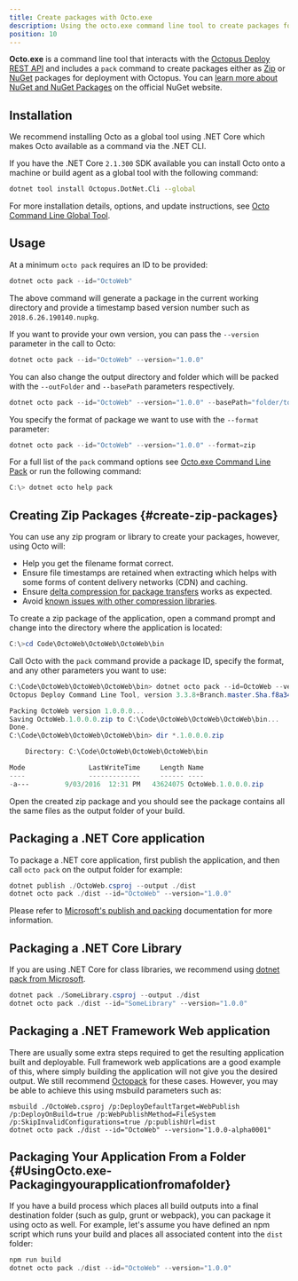 ```yaml
---
title: Create packages with Octo.exe
description: Using the octo.exe command line tool to create packages for deployment.
position: 10
---
```


**Octo.exe** is a command line tool that interacts with the [Octopus Deploy REST API](/docs/api-and-integration/api/index.md) and includes a `pack` command to create packages either as [Zip](#create-zip-packages) or [NuGet](#create-nuget-packages) packages for deployment with Octopus. You can [learn more about NuGet and NuGet Packages](http://docs.nuget.org/docs/start-here/overview) on the official NuGet website.

## Installation

We recommend installing Octo as a global tool using .NET Core which makes Octo available as a command via the .NET CLI.

If you have the .NET Core `2.1.300` SDK available you can install Octo onto a machine or build agent as a global tool with the following command:

```bash
dotnet tool install Octopus.DotNet.Cli --global
```

For more installation details, options, and update instructions, see [Octo Command Line Global Tool](/docs/api-and-integration/octo.exe-command-line/install-global-tool.md).

## Usage

At a minimum `octo pack` requires an ID to be provided:

```powershell
dotnet octo pack --id="OctoWeb"
```
The above command will generate a package in the current working directory and provide a timestamp based version number such as `2018.6.26.190140.nupkg`.

If you want to provide your own version, you can pass the `--version` parameter in the call to Octo:

```powershell
dotnet octo pack --id="OctoWeb" --version="1.0.0"
```

You can also change the output directory and folder which will be packed with the `--outFolder` and `--basePath` parameters respectively.

```powershell
dotnet octo pack --id="OctoWeb" --version="1.0.0" --basePath="folder/to/pack" --outFolder="destination/folder/path"
```

You specify the format of package we want to use with the `--format` parameter:

```powershell
dotnet octo pack --id="OctoWeb" --version="1.0.0" --format=zip
```

For a full list of the `pack` command options see [Octo.exe Command Line Pack](/docs/api-and-integration/octo.exxe-command-line/pack.md) or run the following command:

```powershell
C:\> dotnet octo help pack
```

## Creating Zip Packages {#create-zip-packages}

You can use any zip program or library to create your packages, however, using Octo will:

- Help you get the filename format correct.
- Ensure file timestamps are retained when extracting which helps with some forms of content delivery networks (CDN) and caching.
- Ensure [delta compression for package transfers](/docs/deployment-examples/package-deployments/delta-compression-for-package-transfers.md) works as expected.
- Avoid [known issues with other compression libraries](/docs/packaging-applications/creating-packages/known-issues-with-other-compression-libraries.md).

To create a zip package of the application, open a command prompt and change into the directory where the application is located:

```powershell
C:\>cd Code\OctoWeb\OctoWeb\OctoWeb\bin
```

Call Octo with the `pack` command provide a package ID, specify the format, and any other parameters you want to use:

```powershell
C:\Code\OctoWeb\OctoWeb\OctoWeb\bin> dotnet octo pack --id=OctoWeb --version=1.0.0.0 --format=zip
Octopus Deploy Command Line Tool, version 3.3.8+Branch.master.Sha.f8a34fc6097785d7d382ddfaa9a7f009f29bc5fb

Packing OctoWeb version 1.0.0.0...
Saving OctoWeb.1.0.0.0.zip to C:\Code\OctoWeb\OctoWeb\OctoWeb\bin...
Done.
C:\Code\OctoWeb\OctoWeb\OctoWeb\bin> dir *.1.0.0.0.zip

    Directory: C:\Code\OctoWeb\OctoWeb\OctoWeb\bin

Mode                LastWriteTime     Length Name
----                -------------     ------ ----
-a---         9/03/2016  12:31 PM   43624075 OctoWeb.1.0.0.0.zip
```

Open the created zip package and you should see the package contains all the same files as the output folder of your build.

## Packaging a .NET Core application

To package a .NET core application, first publish the application, and then call `octo pack` on the output folder for example:

```powershell
dotnet publish ./OctoWeb.csproj --output ./dist
dotnet octo pack ./dist --id="OctoWeb" --version="1.0.0"
```

Please refer to [Microsoft's publish and packing](/docs/deployment-examples/asp.net-core-web-application-deployments/index.md#DeployoingASP.NETCoreWebApplications-PublishingandPackingtheWebsite) documentation for more information.

## Packaging a .NET Core Library

If you are using .NET Core for class libraries, we recommend using [dotnet pack from Microsoft](https://docs.microsoft.com/en-us/dotnet/core/tools/dotnet-pack).

```powershell
dotnet pack ./SomeLibrary.csproj --output ./dist
dotnet octo pack ./dist --id="SomeLibrary" --version="1.0.0"
```

## Packaging a .NET Framework Web application

There are usually some extra steps required to get the resulting application built and deployable. Full framework web applications are a good example of this, where simply building the application will not give you the desired output. We still recommend [Octopack](/docs/packaging-applications/creating-packages/nuget-packages/using-octopack/index.md) for these cases. However, you may be able to achieve this using msbuild parameters such as:
```
msbuild ./OctoWeb.csproj /p:DeployDefaultTarget=WebPublish /p:DeployOnBuild=true /p:WebPublishMethod=FileSystem /p:SkipInvalidConfigurations=true /p:publishUrl=dist
dotnet octo pack ./dist --id="OctoWeb" --version="1.0.0-alpha0001"
```

## Packaging Your Application From a Folder {#UsingOcto.exe-Packagingyourapplicationfromafolder}

If you have a build process which places all build outputs into a final destination folder (such as gulp, grunt or webpack), you can package it using octo as well. For example, let's assume you have defined an npm script which runs your build and places all associated content into the `dist` folder:

```powershell
npm run build
dotnet octo pack ./dist --id="OctoWeb" --version="1.0.0"
```
